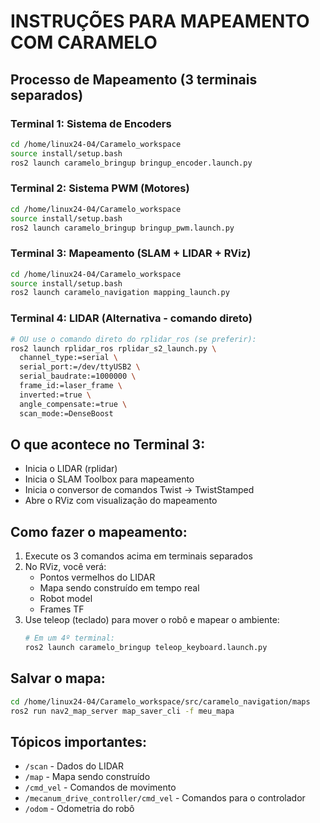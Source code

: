 # INSTRUÇÕES PARA MAPEAMENTO COM CARAMELO

## Processo de Mapeamento (3 terminais separados)

### Terminal 1: Sistema de Encoders
```bash
cd /home/linux24-04/Caramelo_workspace
source install/setup.bash
ros2 launch caramelo_bringup bringup_encoder.launch.py
```

### Terminal 2: Sistema PWM (Motores)  
```bash
cd /home/linux24-04/Caramelo_workspace
source install/setup.bash
ros2 launch caramelo_bringup bringup_pwm.launch.py
```

### Terminal 3: Mapeamento (SLAM + LIDAR + RViz)
```bash
cd /home/linux24-04/Caramelo_workspace
source install/setup.bash
ros2 launch caramelo_navigation mapping_launch.py
```

### Terminal 4: LIDAR (Alternativa - comando direto)
```bash
# OU use o comando direto do rplidar_ros (se preferir):
ros2 launch rplidar_ros rplidar_s2_launch.py \
  channel_type:=serial \
  serial_port:=/dev/ttyUSB2 \
  serial_baudrate:=1000000 \
  frame_id:=laser_frame \
  inverted:=true \
  angle_compensate:=true \
  scan_mode:=DenseBoost
```

## O que acontece no Terminal 3:
- Inicia o LIDAR (rplidar)
- Inicia o SLAM Toolbox para mapeamento
- Inicia o conversor de comandos Twist → TwistStamped
- Abre o RViz com visualização do mapeamento

## Como fazer o mapeamento:
1. Execute os 3 comandos acima em terminais separados
2. No RViz, você verá:
   - Pontos vermelhos do LIDAR
   - Mapa sendo construído em tempo real
   - Robot model
   - Frames TF
3. Use teleop (teclado) para mover o robô e mapear o ambiente:
   ```bash
   # Em um 4º terminal:
   ros2 launch caramelo_bringup teleop_keyboard.launch.py
   ```

## Salvar o mapa:
```bash
cd /home/linux24-04/Caramelo_workspace/src/caramelo_navigation/maps
ros2 run nav2_map_server map_saver_cli -f meu_mapa
```

## Tópicos importantes:
- `/scan` - Dados do LIDAR
- `/map` - Mapa sendo construído
- `/cmd_vel` - Comandos de movimento
- `/mecanum_drive_controller/cmd_vel` - Comandos para o controlador
- `/odom` - Odometria do robô
